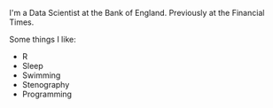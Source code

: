 I'm a Data Scientist at the Bank of England. Previously at the Financial Times.

Some things I like:

- R
- Sleep
- Swimming
- Stenography
- Programming

